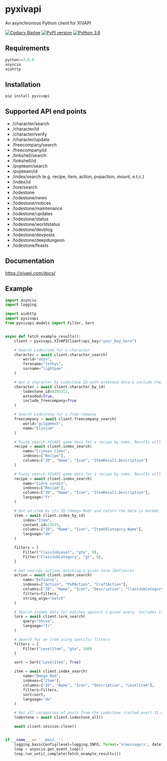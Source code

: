 # pyxivapi
An asynchronous Python client for XIVAPI

[![Codacy Badge](https://api.codacy.com/project/badge/Grade/741f410aefad4fa69cc6925ff5d83b4b)](https://www.codacy.com/manual/Yandawl/xivapi-py?utm_source=github.com&amp;utm_medium=referral&amp;utm_content=xivapi/xivapi-py&amp;utm_campaign=Badge_Grade)
[![PyPI version](https://badge.fury.io/py/pyxivapi.svg)](https://badge.fury.io/py/pyxivapi)
[![Python 3.6](https://img.shields.io/badge/python-3.6-green.svg)](https://www.python.org/downloads/release/python-360/)

## Requirements
```python
python>=3.6.0
asyncio
aiohttp
```

## Installation
```python
pip install pyxivapi
```

## Supported API end points

*   /character/search
*   /character/id
*   /character/verify
*   /character/update
*   /freecompany/search
*   /freecompany/id
*   /linkshell/search
*   /linkshell/id
*   /pvpteam/search
*   /pvpteam/id
*   /index/search (e.g. recipe, item, action, pvpaction, mount, e.t.c.)
*   /index/id
*   /lore/search
*   /lodestone
*   /lodestone/news
*   /lodestone/notices
*   /lodestone/maintenance
*   /lodestone/updates
*   /lodestone/status
*   /lodestone/worldstatus
*   /lodestone/devblog
*   /lodestone/devposts
*   /lodestone/deepdungeon
*   /lodestone/feasts

## Documentation
<https://xivapi.com/docs/>

## Example
```python
import asyncio
import logging

import aiohttp
import pyxivapi
from pyxivapi.models import Filter, Sort


async def fetch_example_results():
    client = pyxivapi.XIVAPIClient(api_key="your_key_here")

    # Search Lodestone for a character
    character = await client.character_search(
        world="odin", 
        forename="lethys", 
        surname="lightpaw"
    )

    # Get a character by Lodestone ID with extended data & include their Free Company information, if it has been synced.
    character = await client.character_by_id(
        lodestone_id=8255311, 
        extended=True,
        include_freecompany=True
    )

    # Search Lodestone for a free company
    freecompany = await client.freecompany_search(
        world="gilgamesh", 
        name="Elysium"
    )

    # Fuzzy search XIVAPI game data for a recipe by name. Results will be in English.
    recipe = await client.index_search(
        name="Crimson Cider", 
        indexes=["Recipe"], 
        columns=["ID", "Name", "Icon", "ItemResult.Description"]
    )

    # Fuzzy search XIVAPI game data for a recipe by name. Results will be in French.
    recipe = await client.index_search(
        name="Cidre carmin", 
        indexes=["Recipe"], 
        columns=["ID", "Name", "Icon", "ItemResult.Description"], 
        language="fr"
    )

    # Get an item by its ID (Omega Rod) and return the data in German
    item = await client.index_by_id(
        index="Item", 
        content_id=23575, 
        columns=["ID", "Name", "Icon", "ItemUICategory.Name"], 
        language="de"
    )

    filters = [
        Filter("ClassJobLevel", "gte", 0),
        Filter("ClassJobCategory", "gt", 0),
    ]

    # Get non-npc actions matching a given term (Defiance)
    action = await client.index_search(
        name="Defiance", 
        indexes=["Action", "PvPAction", "CraftAction"], 
        columns=["ID", "Name", "Icon", "Description", "ClassJobCategory.Name", "ClassJobLevel", "ActionCategory.Name"], 
        filters=filters,
        string_algo="match"
    )

    # Search ingame data for matches against a given query. Includes item, minion, mount & achievement descriptions, quest dialog & more.
    lore = await client.lore_search(
        query="Shiva",
        language="fr"
    )

    # Search for an item using specific filters
    filters = [
        Filter("LevelItem", "gte", 100)
    ]

    sort = Sort("LevelItem", True)

    item = await client.index_search(
        name="Omega Rod", 
        indexes=["Item"], 
        columns=["ID", "Name", "Icon", "Description", "LevelItem"],
        filters=filters,
        sort=sort,
        language="de"
    )

    # Get all categories of posts from the Lodestone (cached evert 15 minutes)
    lodestone = await client.lodestone_all()

    await client.session.close()


if __name__ == '__main__':
    logging.basicConfig(level=logging.INFO, format='%(message)s', datefmt='%H:%M')
    loop = asyncio.get_event_loop()
    loop.run_until_complete(fetch_example_results())

```
